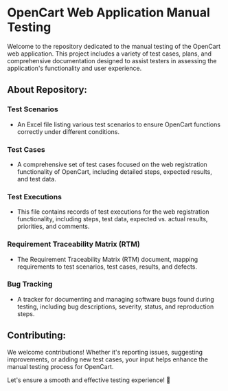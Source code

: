 # OpenCart Web Application Manual Testing

Welcome to the repository dedicated to the manual testing of the OpenCart web application. This project includes a variety of test cases, plans, and comprehensive documentation designed to assist testers in assessing the application's functionality and user experience.




## About Repository:




### Test Scenarios
- An Excel file listing various test scenarios to ensure OpenCart functions correctly under different conditions.

### Test Cases
- A comprehensive set of test cases focused on the web registration functionality of OpenCart, including detailed steps, expected results, and test data.

### Test Executions
- This file contains records of test executions for the web registration functionality, including steps, test data, expected vs. actual results, priorities, and comments.

### Requirement Traceability Matrix (RTM)
- The Requirement Traceability Matrix (RTM) document, mapping requirements to test scenarios, test cases, results, and defects.

### Bug Tracking
- A tracker for documenting and managing software bugs found during testing, including bug descriptions, severity, status, and reproduction steps.

## Contributing:

We welcome contributions! Whether it's reporting issues, suggesting improvements, or adding new test cases, your input helps enhance the manual testing process for OpenCart.

Let's ensure a smooth and effective testing experience! 🚀
